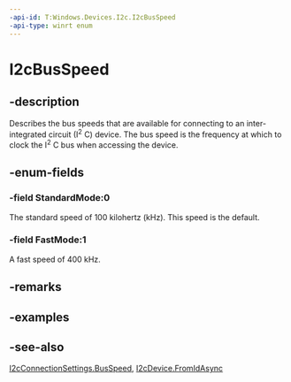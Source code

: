 ```yaml
---
-api-id: T:Windows.Devices.I2c.I2cBusSpeed
-api-type: winrt enum
---
```


<!-- Enumeration syntax
public enum Windows.Devices.I2c.I2cBusSpeed : int
-->

# I2cBusSpeed

## -description
Describes the bus speeds that are available for connecting to an inter-integrated circuit (I<sup>2</sup> C) device. The bus speed is the frequency at which to clock the I<sup>2</sup> C bus when accessing the device.

## -enum-fields
### -field StandardMode:0
The standard speed of 100 kilohertz (kHz). This speed is the default.

### -field FastMode:1
A fast speed of 400 kHz.


## -remarks

## -examples

## -see-also
[I2cConnectionSettings.BusSpeed](i2cconnectionsettings_busspeed.md), [I2cDevice.FromIdAsync](i2cdevice_fromidasync_1693757112.md)